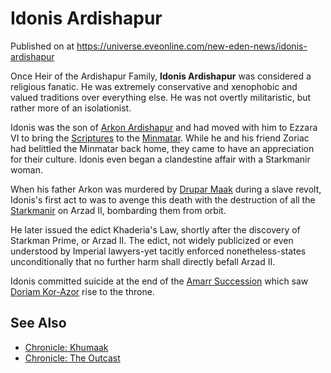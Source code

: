 # Idonis Ardishapur
Published on  at https://universe.eveonline.com/new-eden-news/idonis-ardishapur

Once Heir of the Ardishapur Family, **Idonis Ardishapur** was considered
a religious fanatic. He was extremely conservative and xenophobic and
valued traditions over everything else. He was not overtly militaristic,
but rather more of an isolationist.

Idonis was the son of [Arkon Ardishapur](17tWRlpXtkWqoUBdAdWGxN)
and had moved with him to Ezzara VI to bring the
[Scriptures](tWsGYkfVxuvQDdt57cCUp) to the
[Minmatar](1rpu7pfwTPVznAczjw2pOp). While he and his friend Zoriac had
belittled the Minmatar back home, they came to have an appreciation for
their culture. Idonis even began a clandestine affair with a Starkmanir
woman.

When his father Arkon was murdered by [Drupar Maak](4jYB1gA3QgB54Pi5vxP3Em) during a slave revolt, Idonis's first act
to was to avenge this death with the destruction of all the
[Starkmanir](1L5eoorvzFUylWwag0xeQw) on Arzad II, bombarding them from
orbit.

He later issued the edict Khaderia's Law, shortly after the discovery of
Starkman Prime, or Arzad II. The edict, not widely publicized or even
understood by Imperial lawyers-yet tacitly enforced nonetheless-states
unconditionally that no further harm shall directly befall Arzad II.

Idonis committed suicide at the end of the [Amarr Succession](1wt48mKlJG23uoZhpmxNzx) which saw [Doriam Kor-Azor](1aaBMbCysLA8uJjQQczFwT) rise to the throne.

See Also
--------
-   [Chronicle: Khumaak](3Q8fCGLk2zYanOCvJUYA8j)
-   [Chronicle: The Outcast](1ins0n3dWs49CfqyLpowkR)
